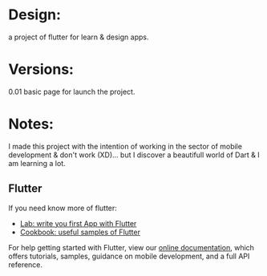 # Design:

  a project of flutter for learn & design apps.

# Versions:
  
  0.01 basic page for launch the project.

# Notes:
  I made this project with the intention of working in the sector of mobile development & don't work (XD)... but I discover a beautifull world of Dart & I am learning a  lot.
  


## Flutter

If you need know more of flutter:

- [Lab: write you first App with Flutter](https://flutter.dev/docs/get-started/codelab)
- [Cookbook: useful samples of Flutter](https://flutter.dev/docs/cookbook)

For help getting started with Flutter, view our
[online documentation](https://flutter.dev/docs), which offers tutorials,
samples, guidance on mobile development, and a full API reference.
